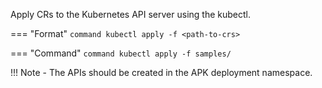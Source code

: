 
Apply CRs to the Kubernetes API server using the kubectl.

=== "Format"
    ```command
    kubectl apply -f <path-to-crs>
    ```

=== "Command"
    ```command
    kubectl apply -f samples/
    ```

!!! Note
    - The APIs should be created in the APK deployment namespace.
